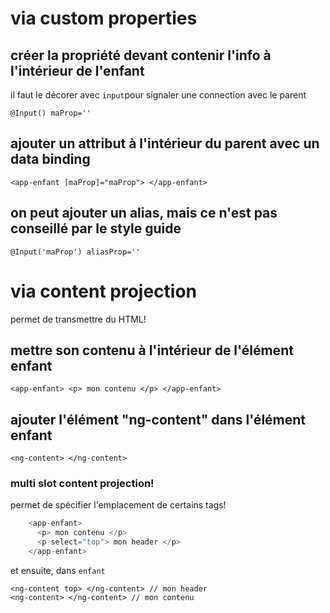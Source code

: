 # via custom properties
## créer la propriété devant contenir l'info à l'intérieur de l'enfant

il faut le décorer avec `input`pour signaler une connection avec le parent 

`@Input() maProp=''`

## ajouter un attribut à l'intérieur du parent avec un data binding

`<app-enfant [maProp]="maProp"> </app-enfant>`


## on peut ajouter un alias, mais ce n'est pas conseillé par le style guide

`@Input('maProp') aliasProp='' `


# via content projection

permet de transmettre du HTML! 

## mettre son contenu à l'intérieur de l'élément enfant

`<app-enfant> <p> mon contenu </p> </app-enfant>`

## ajouter l'élément "ng-content" dans l'élément enfant

`<ng-content> </ng-content>`

### multi slot content projection! 

permet de spécifier l'emplacement de certains tags! 
```javascript
    <app-enfant> 
      <p> mon contenu </p> 
      <p select="top"> mon header </p>
    </app-enfant>
```

et ensuite, dans `enfant`

    <ng-content top> </ng-content> // mon header
    <ng-content> </ng-content> // mon contenu
